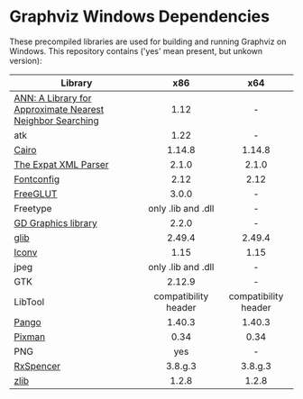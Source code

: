 # Graphviz Windows Dependencies

These precompiled libraries are used for building and running Graphviz on Windows. This repository contains ('yes' mean present, but unkown version):

| Library | x86 | x64 |
| ------- | :-: | :-: |
| [ANN: A Library for Approximate Nearest Neighbor Searching](http://www.cs.umd.edu/~mount/ANN/) | 1.12 | - |
| atk | 1.22 | - |
| [Cairo](http://windows.php.net/downloads/pecl/deps/) | 1.14.8 | 1.14.8 |
| [The Expat XML Parser](http://windows.php.net/downloads/pecl/deps/) | 2.1.0 | 2.1.0 |
| [Fontconfig](http://windows.php.net/downloads/pecl/deps/) | 2.12 | 2.12 |
| [FreeGLUT](http://www.transmissionzero.co.uk/software/freeglut-devel/) | 3.0.0 | - |
| Freetype | only .lib and .dll | - |
| [GD Graphics library](https://libgd.github.io/) | 2.2.0 | - |
| [glib](http://windows.php.net/downloads/php-sdk/deps/vc14/) | 2.49.4 | 2.49.4 |
| [Iconv](http://windows.php.net/downloads/php-sdk/deps/vc14/) | 1.15 | 1.15 |
| jpeg | only .lib and .dll | - |
| GTK | 2.12.9 | - |
| LibTool | compatibility header | compatibility header |
| [Pango](http://windows.php.net/downloads/pecl/deps/) | 1.40.3 | 1.40.3 |
| [Pixman](http://windows.php.net/downloads/pecl/deps/) | 0.34 | 0.34 |
| PNG | yes | - |
| [RxSpencer](http://gnuwin32.sourceforge.net/packages/rxspencer.htm) | 3.8.g.3 | 3.8.g.3 |
| [zlib](http://windows.php.net/downloads/php-sdk/deps/vc14/x64/) | 1.2.8 | 1.2.8 |
